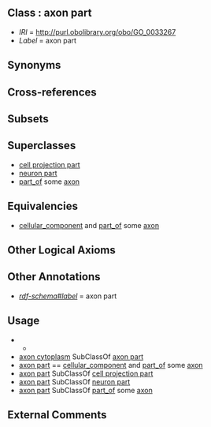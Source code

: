 
## Class : axon part

 * *IRI* = http://purl.obolibrary.org/obo/GO_0033267
 * *Label* = axon part

## Synonyms


## Cross-references


## Subsets


## Superclasses

 * [cell projection part](../../GO/63/GO_0044463.md)
 * [neuron part](../../GO/58/GO_0097458.md)
 * [part_of](../../BFO/50/BFO_0000050.md) some [axon](../../GO/24/GO_0030424.md)

## Equivalencies

 * [cellular_component](../../GO/75/GO_0005575.md) and [part_of](../../BFO/50/BFO_0000050.md) some [axon](../../GO/24/GO_0030424.md)

## Other Logical Axioms


## Other Annotations

 * *[rdf-schema#label](../../el/rdf-schema#label.md)* = axon part

## Usage

 * -
 * [axon cytoplasm](../../GO/15/GO_1904115.md) SubClassOf [axon part](../../GO/67/GO_0033267.md)
 * [axon part](../../GO/67/GO_0033267.md) == [cellular_component](../../GO/75/GO_0005575.md) and [part_of](../../BFO/50/BFO_0000050.md) some [axon](../../GO/24/GO_0030424.md)
 * [axon part](../../GO/67/GO_0033267.md) SubClassOf [cell projection part](../../GO/63/GO_0044463.md)
 * [axon part](../../GO/67/GO_0033267.md) SubClassOf [neuron part](../../GO/58/GO_0097458.md)
 * [axon part](../../GO/67/GO_0033267.md) SubClassOf [part_of](../../BFO/50/BFO_0000050.md) some [axon](../../GO/24/GO_0030424.md)

## External Comments


